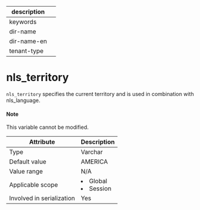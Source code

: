 |description||
|---|---|
|keywords||
|dir-name||
|dir-name-en||
|tenant-type||

# nls_territory

`nls_territory` specifies the current territory and is used in combination with nls_language.

<main id="notice" type='explain'>
    <h4>Note</h4>
    <p>This variable cannot be modified. </p>
</main>

| **Attribute** | **Description** |
|---------|------------------------------------------------------------------------------------------------------------|
| Type | Varchar |
| Default value | AMERICA |
| Value range | N/A |
| Applicable scope | <li> Global   <li> Session |
| Involved in serialization | Yes |
